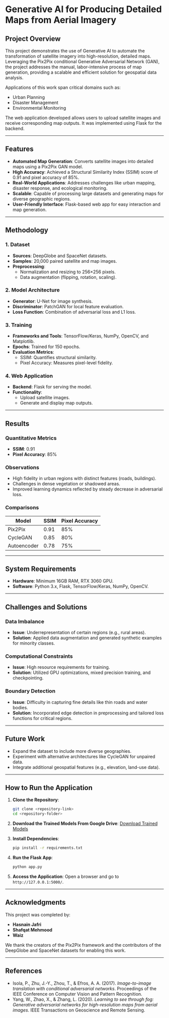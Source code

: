 
# Generative AI for Producing Detailed Maps from Aerial Imagery

## Project Overview
This project demonstrates the use of Generative AI to automate the transformation of satellite imagery into high-resolution, detailed maps. Leveraging the Pix2Pix conditional Generative Adversarial Network (GAN), the project addresses the manual, labor-intensive process of map generation, providing a scalable and efficient solution for geospatial data analysis.

Applications of this work span critical domains such as:
- Urban Planning
- Disaster Management
- Environmental Monitoring

The web application developed allows users to upload satellite images and receive corresponding map outputs. It was implemented using Flask for the backend.

---

## Features
- **Automated Map Generation**: Converts satellite images into detailed maps using a Pix2Pix GAN model.
- **High Accuracy**: Achieved a Structural Similarity Index (SSIM) score of 0.91 and pixel accuracy of 85%.
- **Real-World Applications**: Addresses challenges like urban mapping, disaster response, and ecological monitoring.
- **Scalable**: Capable of processing large datasets and generating maps for diverse geographic regions.
- **User-Friendly Interface**: Flask-based web app for easy interaction and map generation.

---

## Methodology
### 1. Dataset
- **Sources**: DeepGlobe and SpaceNet datasets.
- **Samples**: 20,000 paired satellite and map images.
- **Preprocessing**:
  - Normalization and resizing to 256×256 pixels.
  - Data augmentation (flipping, rotation, scaling).

### 2. Model Architecture
- **Generator**: U-Net for image synthesis.
- **Discriminator**: PatchGAN for local feature evaluation.
- **Loss Function**: Combination of adversarial loss and L1 loss.

### 3. Training
- **Frameworks and Tools**: TensorFlow/Keras, NumPy, OpenCV, and Matplotlib.
- **Epochs**: Trained for 150 epochs.
- **Evaluation Metrics**:
  - SSIM: Quantifies structural similarity.
  - Pixel Accuracy: Measures pixel-level fidelity.

### 4. Web Application
- **Backend**: Flask for serving the model.
- **Functionality**:
  - Upload satellite images.
  - Generate and display map outputs.

---

## Results
### Quantitative Metrics
- **SSIM**: 0.91
- **Pixel Accuracy**: 85%

### Observations
- High fidelity in urban regions with distinct features (roads, buildings).
- Challenges in dense vegetation or shadowed areas.
- Improved learning dynamics reflected by steady decrease in adversarial loss.

### Comparisons
| Model           | SSIM  | Pixel Accuracy |
|-----------------|-------|----------------|
| Pix2Pix         | 0.91  | 85%            |
| CycleGAN        | 0.85  | 80%            |
| Autoencoder     | 0.78  | 75%            |

---

## System Requirements
- **Hardware**: Minimum 16GB RAM, RTX 3060 GPU.
- **Software**: Python 3.x, Flask, TensorFlow/Keras, NumPy, OpenCV.

---

## Challenges and Solutions
### Data Imbalance
- **Issue**: Underrepresentation of certain regions (e.g., rural areas).
- **Solution**: Applied data augmentation and generated synthetic examples for minority classes.

### Computational Constraints
- **Issue**: High resource requirements for training.
- **Solution**: Utilized GPU optimizations, mixed precision training, and checkpointing.

### Boundary Detection
- **Issue**: Difficulty in capturing fine details like thin roads and water bodies.
- **Solution**: Incorporated edge detection in preprocessing and tailored loss functions for critical regions.

---

## Future Work
- Expand the dataset to include more diverse geographies.
- Experiment with alternative architectures like CycleGAN for unpaired data.
- Integrate additional geospatial features (e.g., elevation, land-use data).

---

## How to Run the Application
1. **Clone the Repository**:
   ```bash
   git clone <repository-link>
   cd <repository-folder>
   ```
2. **Download the Trained Models From Google Drive**:
   [Download Trained Models](https://drive.google.com/drive/folders/1r2WtumEbUOjT1ZPZeKeUt9vSNsHYAw67?usp=sharing)
   
3. **Install Dependencies**:
   ```bash
   pip install -r requirements.txt
   ```
4. **Run the Flask App**:
   ```bash
   python app.py
   ```
5. **Access the Application**:
   Open a browser and go to `http://127.0.0.1:5000/`.

---

## Acknowledgments
This project was completed by:
- **Hasnain Jafri**
- **Shafqat Mehmood**
- **Waiz**

We thank the creators of the Pix2Pix framework and the contributors of the DeepGlobe and SpaceNet datasets for enabling this work.

---

## References
- Isola, P., Zhu, J.-Y., Zhou, T., & Efros, A. A. (2017). *Image-to-image translation with conditional adversarial networks*. Proceedings of the IEEE Conference on Computer Vision and Pattern Recognition.
- Yang, W., Zhao, X., & Zhang, L. (2020). *Learning to see through fog: Generative adversarial networks for high-resolution maps from aerial images*. IEEE Transactions on Geoscience and Remote Sensing.
